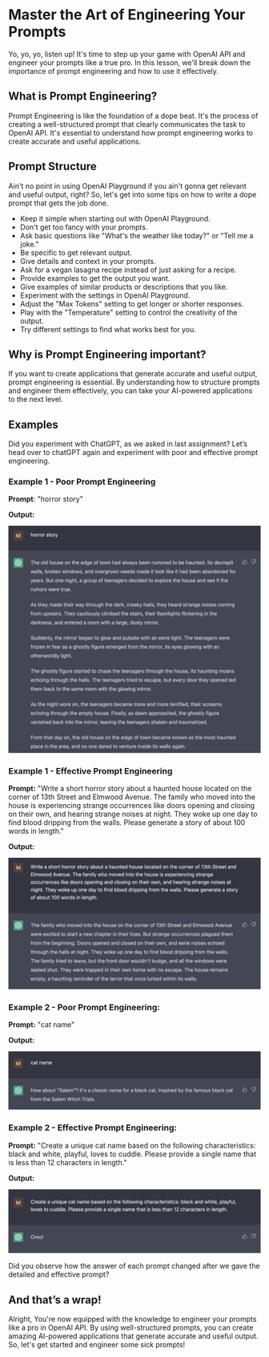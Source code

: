 # Master the Art of Engineering Your Prompts

Yo, yo, yo, listen up! It's time to step up your game with OpenAI API and engineer your prompts like a true pro. In this lesson, we'll break down the importance of prompt engineering and how to use it effectively.

## What is Prompt Engineering?

Prompt Engineering is like the foundation of a dope beat. It's the process of creating a well-structured prompt that clearly communicates the task to OpenAI API. It's essential to understand how prompt engineering works to create accurate and useful applications.

## Prompt Structure

Ain't no point in using OpenAI Playground if you ain't gonna get relevant and useful output, right? So, let's get into some tips on how to write a dope prompt that gets the job done.

- Keep it simple when starting out with OpenAI Playground.
- Don't get too fancy with your prompts.
- Ask basic questions like "What's the weather like today?" or "Tell me a joke."
- Be specific to get relevant output.
- Give details and context in your prompts.
- Ask for a vegan lasagna recipe instead of just asking for a recipe.
- Provide examples to get the output you want.
- Give examples of similar products or descriptions that you like.
- Experiment with the settings in OpenAI Playground.
- Adjust the "Max Tokens" setting to get longer or shorter responses.
- Play with the "Temperature" setting to control the creativity of the output.
- Try different settings to find what works best for you.

## Why is Prompt Engineering important?

If you want to create applications that generate accurate and useful output, prompt engineering is essential. By understanding how to structure prompts and engineer them effectively, you can take your AI-powered applications to the next level.

## Examples

Did you experiment with ChatGPT, as we asked in last assignment? Let’s head over to chatGPT again and experiment with poor and effective prompt engineering.

### Example 1 - Poor Prompt Engineering

**Prompt**: "horror story"

**Output:**

![Untitled](Master%20the%20Art%20of%20Engineering%20Your%20Prompts%20238b5b7b38394f08b59232e93ec50047/Untitled.png)

### Example 1 - Effective Prompt Engineering

**Prompt:** "Write a short horror story about a haunted house located on the corner of 13th Street and Elmwood Avenue. The family who moved into the house is experiencing strange occurrences like doors opening and closing on their own, and hearing strange noises at night. They woke up one day to find blood dripping from the walls. Please generate a story of about 100 words in length."

**Output:** 

![Untitled](Master%20the%20Art%20of%20Engineering%20Your%20Prompts%20238b5b7b38394f08b59232e93ec50047/Untitled%201.png)

### Example 2 - Poor Prompt Engineering:

**Prompt:** "cat name"

**Output:**

![Untitled](Master%20the%20Art%20of%20Engineering%20Your%20Prompts%20238b5b7b38394f08b59232e93ec50047/Untitled%202.png)

### Example 2 - Effective Prompt Engineering:

**Prompt:** "Create a unique cat name based on the following characteristics: black and white, playful, loves to cuddle. Please provide a single name that is less than 12 characters in length."

**Output:**

![Untitled](Master%20the%20Art%20of%20Engineering%20Your%20Prompts%20238b5b7b38394f08b59232e93ec50047/Untitled%203.png)

Did you observe how the answer of each prompt changed after we gave the detailed and effective prompt?

## And that’s a wrap!

Alright, You're now equipped with the knowledge to engineer your prompts like a pro in OpenAI API. By using well-structured prompts, you can create amazing AI-powered applications that generate accurate and useful output. So, let's get started and engineer some sick prompts!